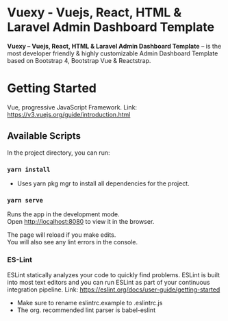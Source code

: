 # Vuexy - Vuejs, React, HTML & Laravel Admin Dashboard Template

**Vuexy – Vuejs, React, HTML & Laravel Admin Dashboard Template** – is the most developer friendly & highly customizable Admin Dashboard Template based on Bootstrap 4, Bootstrap Vue & Reactstrap.

# Getting Started
Vue, progressive JavaScript Framework. Link: https://v3.vuejs.org/guide/introduction.html

## Available Scripts

In the project directory, you can run:

### `yarn install`
- Uses yarn pkg mgr to install all dependencies for the project.

### `yarn serve`

Runs the app in the development mode.\
Open [http://localhost:8080](http://localhost:8080) to view it in the browser.

The page will reload if you make edits.\
You will also see any lint errors in the console.

### ES-Lint
ESLint statically analyzes your code to quickly find problems. ESLint is built into most text editors and you can run ESLint as part of your continuous integration pipeline. Link: https://eslint.org/docs/user-guide/getting-started

- Make sure to rename eslintrc.example to .eslintrc.js
- The org. recommended lint parser is babel-eslint